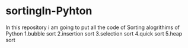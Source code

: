 # sortingIn-Pyhton
In this repository i am going to put all the code of Sorting alogrithims of Python
1.bubble sort
2.insertion sort
3.selection sort
4.quick sort
5.heap sort
